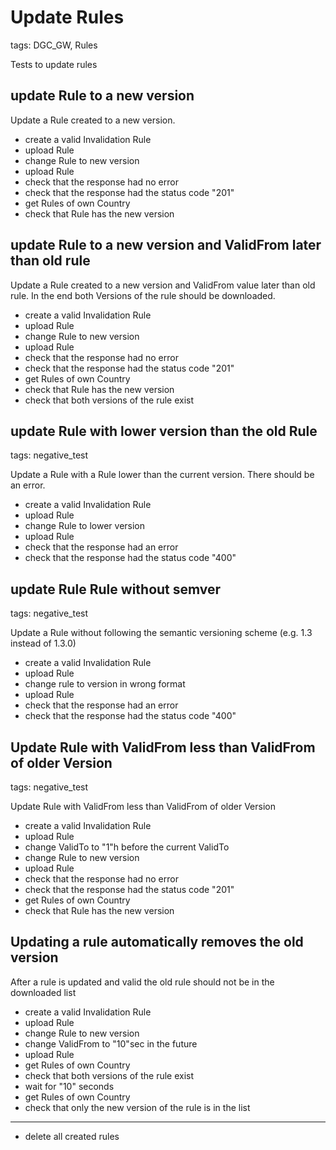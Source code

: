# Update Rules

tags: DGC_GW, Rules

Tests to update rules

## update Rule to a new version

Update a Rule created to a new version.

* create a valid Invalidation Rule
* upload Rule
* change Rule to new version
* upload Rule
* check that the response had no error
* check that the response had the status code "201"
* get Rules of own Country
* check that Rule has the new version

## update Rule to a new version and ValidFrom later than old rule

Update a Rule created to a new version and ValidFrom value later than old rule. In the end both Versions of the rule should be downloaded.

* create a valid Invalidation Rule
* upload Rule
* change Rule to new version
* upload Rule
* check that the response had no error
* check that the response had the status code "201"
* get Rules of own Country
* check that Rule has the new version
* check that both versions of the rule exist

## update Rule with lower version than the old Rule

tags: negative_test

Update a Rule with a Rule lower than the current version. There should be an error.

* create a valid Invalidation Rule
* upload Rule
* change Rule to lower version
* upload Rule
* check that the response had an error
* check that the response had the status code "400"

## update Rule Rule without semver

tags: negative_test

Update a Rule without following the semantic versioning scheme (e.g. 1.3 instead of 1.3.0)

* create a valid Invalidation Rule
* upload Rule
* change rule to version in wrong format
* upload Rule
* check that the response had an error
* check that the response had the status code "400"

## Update Rule with ValidFrom less than ValidFrom of older Version

tags: negative_test

Update Rule with ValidFrom less than ValidFrom of older Version

* create a valid Invalidation Rule
* upload Rule
* change ValidTo to "1"h before the current ValidTo
* change Rule to new version
* upload Rule
* check that the response had no error
* check that the response had the status code "201"
* get Rules of own Country
* check that Rule has the new version

## Updating a rule automatically removes the old version

After a rule is updated and valid the old rule should not be in the downloaded list

* create a valid Invalidation Rule
* upload Rule
* change Rule to new version
* change ValidFrom to "10"sec in the future
* upload Rule
* get Rules of own Country
* check that both versions of the rule exist
* wait for "10" seconds
* get Rules of own Country
* check that only the new version of the rule is in the list

___
* delete all created rules
